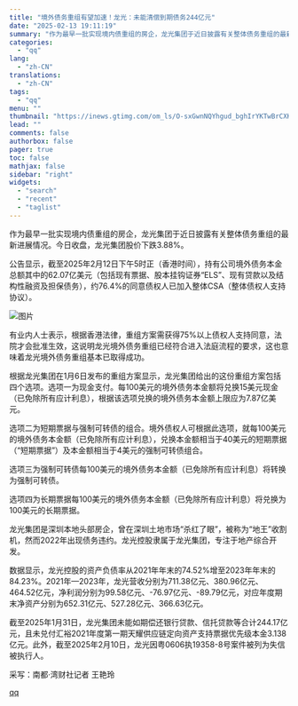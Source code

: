 ```yaml
---
title: "境外债务重组有望加速！龙光：未能清偿到期债务244亿元"
date: "2025-02-13 19:11:19"
summary: "作为最早一批实现境内债重组的房企，龙光集团于近日披露有关整体债务重组的最新进展情况。今日收盘，龙光集..."
categories:
  - "qq"
lang:
  - "zh-CN"
translations:
  - "zh-CN"
tags:
  - "qq"
menu: ""
thumbnail: "https://inews.gtimg.com/om_ls/O-sxGwnNQYhgud_bghIrYKTwBrCXKYmAOTio8llz073wEAA_640360/0"
lead: ""
comments: false
authorbox: false
pager: true
toc: false
mathjax: false
sidebar: "right"
widgets:
  - "search"
  - "recent"
  - "taglist"
---
```


作为最早一批实现境内债重组的房企，龙光集团于近日披露有关整体债务重组的最新进展情况。今日收盘，龙光集团股价下跌3.88%。

公告显示，截至2025年2月12日下午5时正（香港时间），持有公司境外债务本金总额其中的62.07亿美元（包括现有票据、股本挂钩证券“ELS”、现有贷款以及结构性融资及担保债务），约76.4%的同意债权人已加入整体CSA（整体债权人支持协议）。

![图片](https://inews.gtimg.com/om_bt/OH7EAsXx9dfebBYxPzaYnD0iWIqUXOOO6deH84xi7EduYAA/641)

有业内人士表示，根据香港法律，重组方案需获得75%以上债权人支持同意，法院才会批准生效，这说明龙光境外债务重组已经符合进入法庭流程的要求，这也意味着龙光境外债务重组基本已取得成功。

根据龙光集团在1月6日发布的重组方案显示，龙光集团给出的这份重组方案包括四个选项。选项一为现金支付。每100美元的境外债务本金额将兑换15美元现金（已免除所有应计利息），根据该选项兑换的境外债务本金额上限应为7.87亿美元。

选项二为短期票据与强制可转债的组合。境外债权人可根据此选项，就每100美元的境外债务本金额（已免除所有应计利息），兑换本金额相当于40美元的短期票据（“短期票据”）及本金额相当于4美元的强制可转债组合。

选项三为强制可转债每100美元的境外债务本金额（已免除所有应计利息）将转换为强制可转债。

选项四为长期票据每100美元的境外债务本金额（已免除所有应计利息）将兑换为100美元的长期票据。

龙光集团是深圳本地头部房企，曾在深圳土地市场“杀红了眼”，被称为“地王”收割机，然而2022年出现债务违约。龙光控股隶属于龙光集团，专注于地产综合开发。

数据显示，龙光控股的资产负债率从2021年年末的74.52%增至2023年年末的84.23%。2021年—2023年，龙光营收分别为711.38亿元、380.96亿元、464.52亿元，净利润分别为99.58亿元、-76.97亿元、-89.79亿元，对应年度期末净资产分别为652.31亿元、527.28亿元、366.63亿元。

截至2025年1月31日，龙光集团未能如期偿还银行贷款、信托贷款等合计244.17亿元，且未兑付汇裕2021年度第一期天耀供应链定向资产支持票据优先级本金3.138亿元。此外，截至2025年2月10日，龙光因粤0606执19358-8号案件被列为失信被执行人。  


采写：南都·湾财社记者 王艳玲

[qq](https://new.qq.com/rain/a/20250213A07R4V00)
